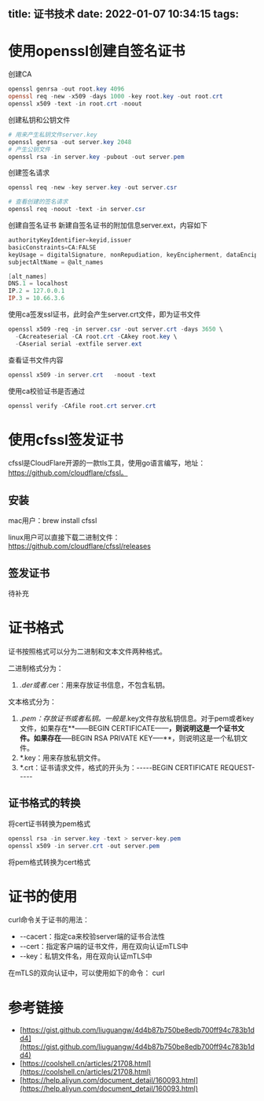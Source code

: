 title: 证书技术
date: 2022-01-07 10:34:15
tags:
---
# 使用openssl创建自签名证书
创建CA
```powershell
openssl genrsa -out root.key 4096
openssl req -new -x509 -days 1000 -key root.key -out root.crt
openssl x509 -text -in root.crt -noout
```
创建私钥和公钥文件
```powershell
# 用来产生私钥文件server.key
openssl genrsa -out server.key 2048
# 产生公钥文件
openssl rsa -in server.key -pubout -out server.pem
```
创建签名请求
```powershell
openssl req -new -key server.key -out server.csr

# 查看创建的签名请求
openssl req -noout -text -in server.csr
```
创建自签名证书
新建自签名证书的附加信息server.ext，内容如下
```powershell
authorityKeyIdentifier=keyid,issuer
basicConstraints=CA:FALSE
keyUsage = digitalSignature, nonRepudiation, keyEncipherment, dataEncipherment
subjectAltName = @alt_names

[alt_names]
DNS.1 = localhost
IP.2 = 127.0.0.1
IP.3 = 10.66.3.6
```

使用ca签发ssl证书，此时会产生server.crt文件，即为证书文件
```powershell
openssl x509 -req -in server.csr -out server.crt -days 3650 \
  -CAcreateserial -CA root.crt -CAkey root.key \
  -CAserial serial -extfile server.ext
```

查看证书文件内容
```powershell
openssl x509 -in server.crt   -noout -text
```

使用ca校验证书是否通过
```powershell
openssl verify -CAfile root.crt server.crt
```

# 使用cfssl签发证书

cfssl是CloudFlare开源的一款tls工具，使用go语言编写，地址：https://github.com/cloudflare/cfssl。

## 安装

mac用户：brew install cfssl

linux用户可以直接下载二进制文件：https://github.com/cloudflare/cfssl/releases

## 签发证书

待补充

# 证书格式
证书按照格式可以分为二进制和文本文件两种格式。

二进制格式分为：

1. *.der或者*.cer：用来存放证书信息，不包含私钥。

文本格式分为：

1. *.pem：存放证书或者私钥。一般是*.key文件存放私钥信息。对于pem或者key文件，如果存在**——BEGIN CERTIFICATE——**，则说明这是一个证书文件。如果存在**—–BEGIN RSA PRIVATE KEY—–**，则说明这是一个私钥文件。
2. *.key：用来存放私钥文件。
3. *.crt：证书请求文件，格式的开头为：-----BEGIN CERTIFICATE REQUEST-----

## 证书格式的转换
将cert证书转换为pem格式
```powershell
openssl rsa -in server.key -text > server-key.pem
openssl x509 -in server.crt -out server.pem
```
将pem格式转换为cert格式

# 证书的使用
curl命令关于证书的用法：

- --cacert：指定ca来校验server端的证书合法性
- --cert：指定客户端的证书文件，用在双向认证mTLS中
- --key：私钥文件名，用在双向认证mTLS中

在mTLS的双向认证中，可以使用如下的命令： curl

# 参考链接
- [https://gist.github.com/liuguangw/4d4b87b750be8edb700ff94c783b1dd4](https://gist.github.com/liuguangw/4d4b87b750be8edb700ff94c783b1dd4)
- [https://coolshell.cn/articles/21708.html](https://coolshell.cn/articles/21708.html)
- [https://help.aliyun.com/document_detail/160093.html](https://help.aliyun.com/document_detail/160093.html)